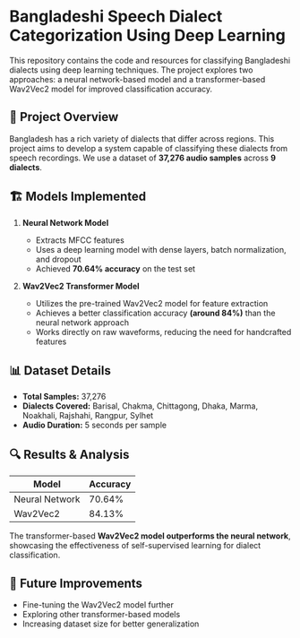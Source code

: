 # Bangladeshi Speech Dialect Categorization Using Deep Learning

This repository contains the code and resources for classifying Bangladeshi dialects using deep learning techniques. The project explores two approaches: a neural network-based model and a transformer-based Wav2Vec2 model for improved classification accuracy.

## 📌 Project Overview

Bangladesh has a rich variety of dialects that differ across regions. This project aims to develop a system capable of classifying these dialects from speech recordings. We use a dataset of **37,276 audio samples** across **9 dialects**.

## 🏗️ Models Implemented

1. **Neural Network Model**  
   - Extracts MFCC features  
   - Uses a deep learning model with dense layers, batch normalization, and dropout  
   - Achieved **70.64% accuracy** on the test set  

2. **Wav2Vec2 Transformer Model**  
   - Utilizes the pre-trained Wav2Vec2 model for feature extraction  
   - Achieves a better classification accuracy **(around 84%)** than the neural network approach  
   - Works directly on raw waveforms, reducing the need for handcrafted features  

## 📊 Dataset Details

- **Total Samples:** 37,276  
- **Dialects Covered:** Barisal, Chakma, Chittagong, Dhaka, Marma, Noakhali, Rajshahi, Rangpur, Sylhet  
- **Audio Duration:** 5 seconds per sample  


## 🔍 Results & Analysis

| Model |  Accuracy |
|--------|----------|
| Neural Network | 70.64% |
| Wav2Vec2 | 84.13% |

The transformer-based **Wav2Vec2 model outperforms the neural network**, showcasing the effectiveness of self-supervised learning for dialect classification.

## 📌 Future Improvements

- Fine-tuning the Wav2Vec2 model further  
- Exploring other transformer-based models  
- Increasing dataset size for better generalization  

